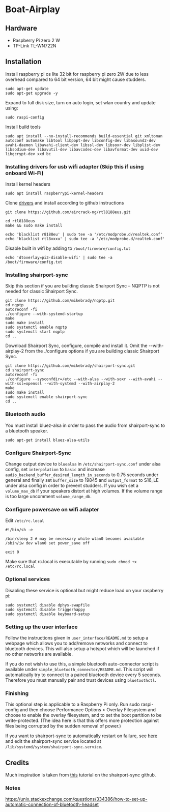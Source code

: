 # Boat-Airplay

## Hardware
* Raspberry Pi zero 2 W
* TP-Link TL-WN722N

## Installation
Install raspberry pi os lite 32 bit for raspberry pi zero 2W due to less overhead compared to 64 bit version, 64 bit might cause studders.

```
sudo apt-get update
sudo apt-get upgrade -y
```

Expand to full disk size, turn on auto login, set wlan country and update using:
```
sudo raspi-config
```

Install build tools

```
sudo apt install --no-install-recommends build-essential git xmltoman autoconf automake libtool libpopt-dev libconfig-dev libasound2-dev avahi-daemon libavahi-client-dev libssl-dev libsoxr-dev libplist-dev libsodium-dev libavutil-dev libavcodec-dev libavformat-dev uuid-dev libgcrypt-dev xxd bc
```

### Installing drivers for usb wifi adapter (Skip this if using onboard Wi-Fi)

Install kernel headers 
```
sudo apt install raspberrypi-kernel-headers
```

Clone [drivers](https://github.com/aircrack-ng/rtl8188eus?tab=readme-ov-file) and install according to github instructions
```
git clone https://github.com/aircrack-ng/rtl8188eus.git

cd rtl8188eus
make && sudo make install

echo 'blacklist r8188eu' | sudo tee -a '/etc/modprobe.d/realtek.conf'
echo 'blacklist rtl8xxxu' | sudo tee -a '/etc/modprobe.d/realtek.conf'
```

Disable built in wifi by adding to ``/boot/firmware/config.txt``
```
echo 'dtoverlay=pi3-disable-wifi' | sudo tee -a /boot/firmware/config.txt
```

### Installing shairport-sync
Skip this section if you are building classic Shairport Sync – NQPTP is not needed for classic Shairport Sync.

```
git clone https://github.com/mikebrady/nqptp.git
cd nqptp
autoreconf -fi
./configure --with-systemd-startup
make
sudo make install
sudo systemctl enable nqptp
sudo systemctl start nqptp
cd ..
```


Download Shairport Sync, configure, compile and install it. Omit the --with-airplay-2 from the ./configure options if you are building classic Shairport Sync.

```
git clone https://github.com/mikebrady/shairport-sync.git
cd shairport-sync
autoreconf -fi
./configure --sysconfdir=/etc --with-alsa --with-soxr --with-avahi --with-ssl=openssl --with-systemd --with-airplay-2
make
sudo make install
sudo systemctl enable shairport-sync
cd ..
```

### Bluetooth audio
You must install bluez-alsa in order to pass the audio from shairport-sync to a bluetooth speaker.
```
sudo apt-get install bluez-alsa-utils
```

### Configure Shairport-Sync

Change output device to ``bluealsa`` in ``/etc/shairport-sync.conf`` under alsa config, set `interpolation` to `basic` and increase `audio_backend_buffer_desired_length_in_seconds` to 0.75 seconds under general and finally set `buffer_size` to 19845 and `output_format` to S16_LE under alsa config in order to prevent studders. If you wish set a `volume_max_db` if your speakers distort at high volumes. If the volume range is too large uncomment `volume_range_db`.

### Configure powersave on wifi adapter
Edit `/etc/rc.local`
```
#!/bin/sh -e

/bin/sleep 2 # may be necessary while wlan0 becomes available
/sbin/iw dev wlan0 set power_save off

exit 0
```
Make sure that rc.local is executable by running `sudo chmod +x /etc/rc.local`

### Optional services
Disabling these service is optional but might reduce load on your raspberry pi:
```
sudo systemctl disable dphys-swapfile
sudo systemctl disable triggerhappy
sudo systemctl disable keyboard-setup
```

### Setting up the user interface
Follow the instructions given in `user_interface/README.md` to setup a webpage which allows you to add/remove networks and connect to bluetooth devices. This will also setup a hotspot which will be launched if no other networks are available. 

If you do not wish to use this, a simple bluetooth auto-connector script is available under `simple_bluetooth_connector/README.md`. This script will automatically try to connect to a paired bluetooth device every 5 seconds. Therefore you must manually pair and trust devices using `bluetoothctl`.

### Finishing
This optional step is applicable to a Raspberry Pi only. Run sudo raspi-config and then choose Performance Options > Overlay Filesystem and choose to enable the overlay filesystem, and to set the boot partition to be write-protected. (The idea here is that this offers more protection against files being corrupted by the sudden removal of power.)

If you want to shairport-sync to automatically restart on failure, see [here](https://ma.ttias.be/auto-restart-crashed-service-systemd/) and edit the shairport-sync service located at `/lib/systemd/system/shairport-sync.service`.

## Credits
Much inspiration is taken from [this](https://github.com/mikebrady/shairport-sync/blob/master/CAR%20INSTALL.md) tutorial on the shairport-sync github.

### Notes
https://unix.stackexchange.com/questions/334386/how-to-set-up-automatic-connection-of-bluetooth-headset
